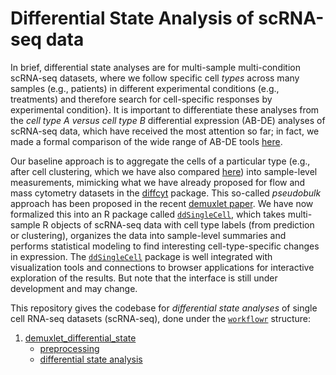 # Differential State Analysis of scRNA-seq data

In brief, differential state analyses are for multi-sample multi-condition scRNA-seq datasets, where we follow specific cell _types_ across many samples (e.g., patients) in different experimental conditions (e.g., treatments) and therefore search for cell-specific responses by experimental condition}.  It is important to differentiate these analyses from the _cell type A versus cell type B_ differential expression (AB-DE) analyses of scRNA-seq data, which have received the most attention so far; in fact, we made a formal comparison of the wide range of AB-DE tools [here](https://www.nature.com/articles/nmeth.4612).

Our baseline approach is to aggregate the cells of a particular type (e.g., after cell clustering, which we have also compared [here](https://f1000research.com/articles/7-1141/v2)) into sample-level measurements, mimicking what we have already proposed for flow and mass cytometry datasets in the [diffcyt](https://www.biorxiv.org/content/10.1101/349738v2) package. This so-called *pseudobulk* approach has been proposed in the recent [demuxlet paper](https://www.nature.com/articles/nbt.4042). We have now formalized this into an R package called [`ddSingleCell`](https://github.com/HelenaLC/ddSingleCell), which takes multi-sample R objects of scRNA-seq data with cell type labels (from prediction or clustering), organizes the data into sample-level summaries and performs statistical modeling to find interesting cell-type-specific changes in expression. The [`ddSingleCell`](https://github.com/HelenaLC/ddSingleCell) package is well integrated with visualization tools and connections to browser applications for interactive exploration of the results. But note that the interface is still under development and may change.

This repository gives the codebase for *differential state analyses* of single cell RNA-seq datasets (scRNA-seq), done under the [`workflowr`](https://github.com/jdblischak/workflowr) structure:

1. [demuxlet_differential_state](./demuxlet_differential_state)
    * [preprocessing](http://htmlpreview.github.io/?https://github.com/markrobinsonuzh/differential_state_examples/blob/master/demuxlet_differential_state/docs/03-diff-state-visualizations.html)
    * [differential state analysis](http://htmlpreview.github.io/?https://github.com/markrobinsonuzh/differential_state_examples/blob/master/demuxlet_differential_state/docs/02-diff-state.html)
